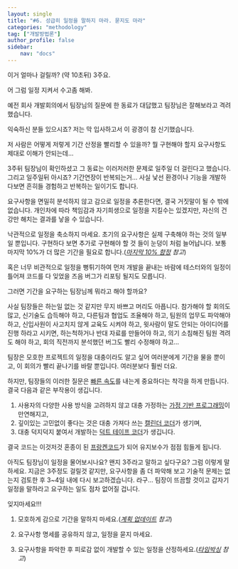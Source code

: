 ```yaml
---
layout: single
title: "#6. 성급히 일정을 말하지 마라. 묻지도 마라"
categories: "methodology"
tag: ["개발방법론"]
author_profile: false
sidebar: 
    nav: "docs"
---
```


이거 얼마나 걸릴까? (약 10초뒤) 3주요. 

어 그럼 일정 지켜서 수고좀 해봐.  

예전 회사 개발회의에서 팀장님의 질문에 한 동료가 대답했고 팀장님은 잘해보라고 격려했습니다. 

익숙하신 분들 있으시죠? 저는 막 입사하고서 이 광경이 참 신기했습니다.  

저 사람은 어떻게 저렇게 기간 산정을 빨리할 수 있을까? 뭘 구현해야 할지 요구사항도 제대로 이해가 안되는데...

3주뒤 팀장님이 확인하셨고 그 동료는 이러저러한 문제로 일주일 더 걸린다고 했습니다. 그리고 일주일뒤 아시죠? 기간연장이 반복되는거… 사실 낯선 환경이나 기능을 개발하다보면 흔히들 경험하고 반복하는 일이기도 합니다. 

요구사항을 면밀히 분석하지 않고 감으로 일정을 추론한다면, 결국 거짓말이 될 수 밖에 없습니다. 개인차에 따라 책임감과 자기희생으로 일정을 지킬수는 있겠지만, 자신의 건강만 해치는 결과를 낳을 수 있습니다. 

낙관적으로 일정을 축소하지 마세요. 초기의 요구사항은 실제 구축해야 하는 것의 일부일 뿐입니다. 구현하다 보면 추가로 구현해야 할 것 들이 눈덩이 처럼 늘어납니다. 보통 마지막 10%가 더 많은 기간을 필요로 합니다.(*[마지막 10% 함정](https://tango1202.github.io/principle/principle-anti-pattern/#%EB%82%98%EC%81%9C-%EC%9A%B4%EC%98%81-%EA%B4%80%ED%96%89-%EB%A7%88%EC%A7%80%EB%A7%89-10-%ED%95%A8%EC%A0%95last-10-trap) 참고*)

혹은 너무 비관적으로 일정을 뻥튀기하여 먼저 개발을 끝내는 바람에 테스터와의 일정이 틀어져 코드를 다 잊었을 즈음 버그가 리포팅 될지도 모릅니다. 

그러면 기간을 요구하는 팀장님께 뭐라고 해야 할까요?  

사실 팀장들은 하는일 없는 것 같지만 무지 바쁘고 머리도 아픕니다. 참가해야 할 회의도 많고, 신기술도 습득해야 하고, 다른팀과 협업도 조율해야 하고, 팀원의 업무도 파악해야 하고, 신입사원이 사고치지 않게 교육도 시켜야 하고, 윗사람이 말도 안되는 아이디어를 진행 하라고 시키면, 하는척하거나 반대 자료를 만들어야 하고, 의기 소침해진 팀원 격려도 해야 하고, 회의 직전까지 분석했던 버그도 빨리 수정해야 하고…  

팀장은 모호한 프로젝트의 일정을 대충이라도 알고 싶어 여러분에게 기간을 물을 뿐이고, 이 회의가 빨리 끝나기를 바랄 뿐입니다. 여러분보다 훨씬 더요. 

하지만, 팀장들의 이러한 질문은 [빠른 속도](https://tango1202.github.io/principle/principle-anti-pattern/#%EB%82%98%EC%81%9C-%EC%84%A4%EA%B3%84-%EA%B4%80%ED%96%89-%EB%B9%A0%EB%A5%B8-%EC%86%8D%EB%8F%84fast-beats-right)를 내는게 중요하다는 착각을 하게 만듭니다. 결국 다음과 같은 부작용이 생깁니다.

1. 사용자의 다양한 사용 방식을 고려하지 않고 대충 가정하는 [가정 기반 프로그래밍](https://tango1202.github.io/principle/principle-anti-pattern/#%EB%82%98%EC%81%9C-%EC%BD%94%EB%94%A9-%EA%B4%80%ED%96%89-%EA%B0%80%EC%A0%95-%EA%B8%B0%EB%B0%98-%ED%94%84%EB%A1%9C%EA%B7%B8%EB%9E%98%EB%B0%8Dassumption-driven-programming)이 만연해지고, 
2. 깊이있는 고민없이 좋다는 것은 대충 가져다 쓰는 [캘린더 코더](https://tango1202.github.io/principle/principle-anti-pattern/#%EB%82%98%EC%81%9C-%EC%BD%94%EB%94%A9-%EA%B4%80%ED%96%89-%EC%BA%98%EB%A6%B0%EB%8D%94-%EC%BD%94%EB%8D%94calendar-coder)가 생기며,
3. 대충 덕지덕지 붙여서 개발하는 [덕트 테이프 코더](https://tango1202.github.io/principle/principle-anti-pattern/#%EB%82%98%EC%81%9C-%EC%BD%94%EB%94%A9-%EA%B4%80%ED%96%89-%EB%8D%95%ED%8A%B8-%ED%85%8C%EC%9D%B4%ED%94%84-%EC%BD%94%EB%8D%94duct-tape-coder)가 생깁니다.

결국 코드는 이것저것 혼종이 된 [프랑켄코드](https://tango1202.github.io/principle/principle-anti-pattern/#%EB%82%98%EC%81%9C-%EC%BD%94%EB%94%A9-%EA%B4%80%ED%96%89-%ED%94%84%EB%9E%91%EC%BC%84%EC%BD%94%EB%93%9Cfrankencode)가 되어 유지보수가 점점 힘들게 됩니다.

아직도 팀장님이 일정을 물어보시나요? 왠지 3주라고 말하고 싶다구요? 그럼 이렇게 말하세요. 지금은 3주정도 걸릴것 같지만, 요구사항을 좀 더 파악해 보고 기술적 문제는 없는지 검토한 후 3~4일 내에 다시 보고하겠습니다. 라구… 팀장이 뜨끔할 것이고 갑자기 일정을 말하라고 요구하는 일도 점차 없어질 겁니다. 

 잊지마세요!!!  
 
 1. 모호하게 감으로 기간을 말하지 마세요.(*[계획 업데이트](https://tango1202.github.io/principle/principle-practices/#%EC%A2%8B%EC%9D%80-%EC%A0%9C%ED%92%88---%EC%9D%BC%EC%A0%95-%EA%B3%84%ED%9A%8D-%EC%97%85%EB%8D%B0%EC%9D%B4%ED%8A%B8update-the-plan) 참고*)

 2. 요구사항 명세를 공유하지 않고, 일정을 묻지 마세요.
 
 2. 요구사항을 파악한 후 피로감 없이 개발할 수 있는 일정을 산정하세요.(*[타임박싱](https://tango1202.github.io/principle/principle-practices/#%EC%A2%8B%EC%9D%80-%EC%A0%9C%ED%92%88---%EC%9D%BC%EC%A0%95-%ED%83%80%EC%9E%84%EB%B0%95%EC%8B%B1timeboxing) 참고*)